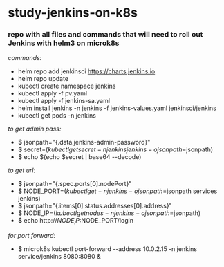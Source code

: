 # study-jenkins-on-k8s
### repo with all files and commands that will need to roll out Jenkins with helm3 on microk8s
*commands:*

- helm repo add jenkinsci https://charts.jenkins.io
- helm repo update
- kubectl create namespace jenkins
- kubectl apply -f pv.yaml
- kubectl apply -f jenkins-sa.yaml  
- helm install jenkins -n jenkins -f jenkins-values.yaml jenkinsci/jenkins
- kubectl get pods -n jenkins

*to get admin pass:*

- $ jsonpath="{.data.jenkins-admin-password}" 
- $ secret=$(kubectl get secret -n jenkins jenkins -o jsonpath=$jsonpath)
- $ echo $(echo $secret | base64 --decode)

*to get url:*

- $ jsonpath="{.spec.ports[0].nodePort}"
- $ NODE_PORT=$(kubectl get -n jenkins -o jsonpath=$jsonpath services jenkins)
- $ jsonpath="{.items[0].status.addresses[0].address}"
- $ NODE_IP=$(kubectl get nodes -n jenkins -o jsonpath=$jsonpath)
- $ echo http://$NODE_IP:$NODE_PORT/login

*for port forward:*

- $ microk8s kubectl port-forward --address 10.0.2.15 -n jenkins service/jenkins  8080:8080 &